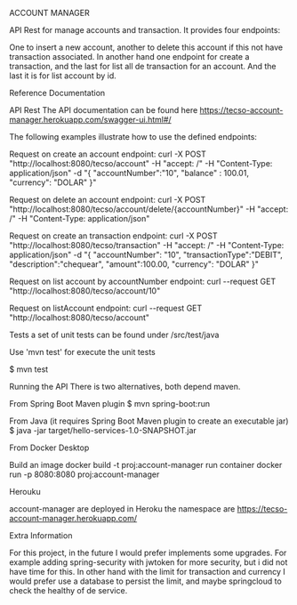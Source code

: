 ACCOUNT MANAGER
							
							
API Rest for manage accounts and transaction. It provides four endpoints:

One to insert a new account, another to delete this account if this not have transaction associated.
In another hand one endpoint for create a transaction, and the last for list all de transaction for an account. And the last it is for list account by id.

Reference Documentation
 
API Rest The API documentation can be found here https://tecso-account-manager.herokuapp.com/swagger-ui.html#/

The following examples illustrate how to use the defined endpoints:

Request on create an account endpoint: curl -X POST "http://localhost:8080/tecso/account" -H "accept: /" -H "Content-Type: application/json" -d "{
"accountNumber":"10",	"balance" : 100.01, "currency": "DOLAR" }"

Request on delete an account endpoint: curl -X POST "http://localhost:8080/tecso/account/delete/{accountNumber}" -H "accept: /" -H "Content-Type: application/json" 

Request on create an transaction endpoint: curl -X POST "http://localhost:8080/tecso/transaction" -H "accept: /" -H "Content-Type: application/json" -d "{
	"accountNumber": "10", "transactionType":"DEBIT", "description":"chequear", "amount":100.00, "currency": "DOLAR" }"

Request on list account by accountNumber endpoint: curl --request GET "http://localhost:8080/tecso/account/10"

Request on listAccount endpoint: curl --request GET "http://localhost:8080/tecso/account"

Tests a set of unit tests can be found under /src/test/java

Use 'mvn test' for execute the unit tests

$ mvn test

Running the API There is two alternatives, both depend maven.

From Spring Boot Maven plugin $ mvn spring-boot:run

From Java (it requires Spring Boot Maven plugin to create an executable jar) $ java -jar target/hello-services-1.0-SNAPSHOT.jar

From Docker Desktop

Build an image docker build -t proj:account-manager
run container docker run -p 8080:8080 proj:account-manager

Herouku

account-manager are deployed in Heroku the namespace are https://tecso-account-manager.herokuapp.com/


Extra Information

For this project, in the future I would prefer implements some upgrades. For example adding spring-security with jwtoken for more security, but i did not have time for this. In other hand with the limit for transaction and currency I would prefer use a database to persist the limit, and maybe springcloud to check the healthy of de service.

